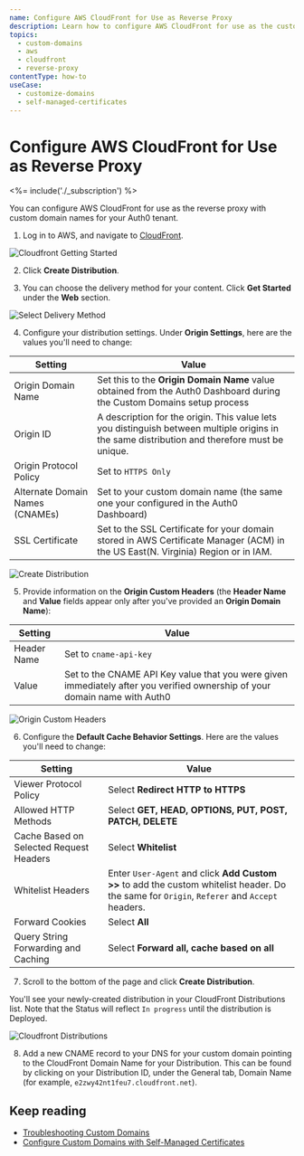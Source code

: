 ```yaml
---
name: Configure AWS CloudFront for Use as Reverse Proxy
description: Learn how to configure AWS CloudFront for use as the custom domain proxy for Auth0.
topics:
  - custom-domains
  - aws
  - cloudfront
  - reverse-proxy
contentType: how-to
useCase: 
  - customize-domains
  - self-managed-certificates
---
```

# Configure AWS CloudFront for Use as Reverse Proxy

<%= include('./_subscription') %>

You can configure AWS CloudFront for use as the reverse proxy with custom domain names for your Auth0 tenant.

1. Log in to AWS, and navigate to [CloudFront](https://console.aws.amazon.com/cloudfront).

  ![Cloudfront Getting Started](/media/articles/custom-domains/aws/cloudfront.png)

2. Click **Create Distribution**.

3. You can choose the delivery method for your content. Click **Get Started** under the **Web** section.

  ![Select Delivery Method](/media/articles/custom-domains/aws/delivery-method.png)

4. Configure your distribution settings. Under **Origin Settings**, here are the values you'll need to change:

  | Setting | Value |
  | - | - |
  | Origin Domain Name | Set this to the **Origin Domain Name** value obtained from the Auth0 Dashboard during the Custom Domains setup process |
  | Origin ID | A description for the origin. This value lets you distinguish between multiple origins in the same distribution and therefore must be unique. |
  | Origin Protocol Policy | Set to `HTTPS Only` |
  | Alternate Domain Names (CNAMEs) | Set to your custom domain name (the same one your configured in the Auth0 Dashboard) |
  | SSL Certificate | Set to the SSL Certificate for your domain stored in AWS Certificate Manager (ACM) in the US East(N. Virginia) Region or in IAM. |

  ![Create Distribution](/media/articles/custom-domains/aws/create-distribution.png)

5. Provide information on the **Origin Custom Headers** (the **Header Name** and **Value** fields appear only after you've provided an **Origin Domain Name**):

  | Setting | Value |
  | - | - |
  | Header Name | Set to `cname-api-key` |
  | Value | Set to the CNAME API Key value that you were given immediately after you verified ownership of your domain name with Auth0 |

  ![Origin Custom Headers](/media/articles/custom-domains/aws/origin-custom-headers.png)

6. Configure the **Default Cache Behavior Settings**. Here are the values you'll need to change:

  | Setting | Value |
  | - | - |
  | Viewer Protocol Policy | Select **Redirect HTTP to HTTPS** |
  | Allowed HTTP Methods | Select **GET, HEAD, OPTIONS, PUT, POST, PATCH, DELETE** |
  | Cache Based on Selected Request Headers | Select **Whitelist** |
  | Whitelist Headers | Enter `User-Agent` and click **Add Custom >>** to add the custom whitelist header. Do the same for `Origin`, `Referer` and `Accept` headers. |
  | Forward Cookies | Select **All** |
  | Query String Forwarding and Caching | Select **Forward all, cache based on all** |

7. Scroll to the bottom of the page and click **Create Distribution**.

  You'll see your newly-created distribution in your CloudFront Distributions list. Note that the Status will reflect `In progress` until the distribution is Deployed.

  ![Cloudfront Distributions](/media/articles/custom-domains/aws/distributions.png)

8. Add a new CNAME record to your DNS for your custom domain pointing to the CloudFront Domain Name for your Distribution. This can be found by clicking on your Distribution ID, under the General tab, Domain Name (for example, `e2zwy42nt1feu7.cloudfront.net`).

## Keep reading

* [Troubleshooting Custom Domains](/custom-domains/troubleshoot)
* [Configure Custom Domains with Self-Managed Certificates](/custom-domains/self-managed-certificates)
